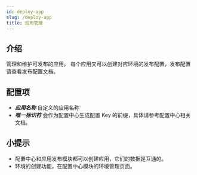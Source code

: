 ```yaml
---
id: deploy-app
slug: /deploy-app
title: 应用管理
---
```


## 介绍
管理和维护可发布的应用。
每个应用又可以创建对应环境的发布配置，发布配置请查看发布配置文档。

## 配置项
- ***应用名称*** 自定义的应用名称
- ***唯一标识符*** 会作为配置中心生成配置 Key 的前缀，具体请参考配置中心相关文档。

## 小提示
- 配置中心和应用发布模块都可以创建应用，它们的数据是互通的。
- 环境的创建功能，在配置中心模块的环境管理页面。